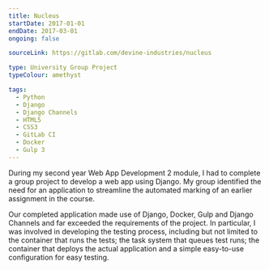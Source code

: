 ```yaml
---
title: Nucleus
startDate: 2017-01-01
endDate: 2017-03-01
ongoing: false

sourceLink: https://gitlab.com/devine-industries/nucleus

type: University Group Project
typeColour: amethyst

tags:
  - Python
  - Django
  - Django Channels
  - HTML5
  - CSS3
  - GitLab CI
  - Docker
  - Gulp 3
---
```

During my second year Web App Development 2 module, I had to complete a group project to develop a web app using Django. My group identified the need for an application to streamline the automated marking of an earlier assignment in the course.

Our completed application made use of Django, Docker, Gulp and Django Channels and far exceeded the requirements of the project. In particular, I was involved in developing the testing process, including but not limited to the container that runs the tests; the task system that queues test runs; the container that deploys the actual application and a simple easy-to-use configuration for easy testing.
